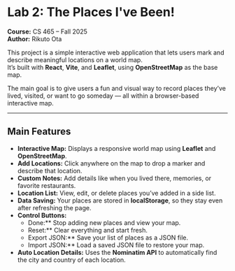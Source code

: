 # Lab 2: The Places I've Been!

**Course:** CS 465 – Fall 2025  
**Author:** Rikuto Ota  

This project is a simple interactive web application that lets users mark and describe meaningful locations on a world map.  
It’s built with **React**, **Vite**, and **Leaflet**, using **OpenStreetMap** as the base map.  

The main goal is to give users a fun and visual way to record places they’ve lived, visited, or want to go someday — all within a browser-based interactive map.

---

## Main Features

- **Interactive Map:** Displays a responsive world map using **Leaflet** and **OpenStreetMap**.  
- **Add Locations:** Click anywhere on the map to drop a marker and describe that location.  
- **Custom Notes:** Add details like when you lived there, memories, or favorite restaurants.  
- **Location List:** View, edit, or delete places you’ve added in a side list.  
- **Data Saving:** Your places are stored in **localStorage**, so they stay even after refreshing the page.  
- **Control Buttons:**
  - Done:** Stop adding new places and view your map.  
  - Reset:** Clear everything and start fresh.  
  - Export JSON:** Save your list of places as a JSON file.  
  - Import JSON:** Load a saved JSON file to restore your map.  
- **Auto Location Details:** Uses the **Nominatim API** to automatically find the city and country of each location.
